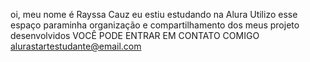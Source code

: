 oi, meu nome é Rayssa Cauz
eu estiu estudando na Alura
Utilizo esse espaço paraminha organização e compartilhamento dos meus projeto desenvolvidos
VOCÊ PODE ENTRAR EM CONTATO COMIGO 
alurastartestudante@email.com
